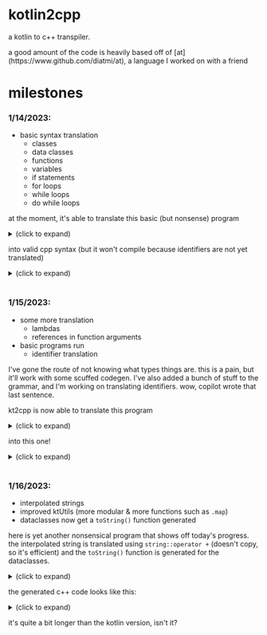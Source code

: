 # kotlin2cpp

<p>
a kotlin to c++ transpiler.
</p>
<p>
a good amount of the code is heavily based off of [at](https://www.github.com/diatmi/at), a language I worked on with a friend
</p>

# milestones

<h3>
1/14/2023:
</h3>

- basic syntax translation
  - classes
  - data classes
  - functions
  - variables
  - if statements
  - for loops
  - while loops
  - do while loops

at the moment, it's able to translate this basic (but nonsense) program

<details>

<summary>
(click to expand)
</summary>

```kotlin
package e.f.g.h

class a {

}

class b {
  fun a() {
    println("b")
  }
}

data class lol<T>(a: T, b: lol)

fun <T> add(a: T, b: T): list<T> {
  val result: T = a + b
  return listOf(result)
}

fun yay() {
  if (true) {
    println("yay")
  } else if (true) {
    println("maybe")
  } else {
    println("nay")
  }

  do {
    println("yo")
    val res = add(1, 2)
    println(res)
  } while (true)
}

fun add(a: String, b: String): String {
  val result: String = a + b
  if (result == "yay") {
    result.yo = "nay"
  }
  return result
}

fun main() {
  add(1, 2)
  add("test", "ing")
}
```

</details>

into valid cpp syntax (but it won't compile because identifiers are not yet translated)

<details>

<summary>(click to expand)</summary>

```c++
namespace e_f_g_h {
  struct a {

  };

  struct b {
    void a() {
      println("b");
    }
  };

  template <typename T>
  struct lol {
    T a;
    lol b;

    lol(T a, lol b) : a(a), b(b) {}
  };

  template <typename T>
  list<T> add(T a, T b) {
    T result = (a + b);
    return listOf(result);
  }

  void yay() {
    if (true) {
      println("yay");
    } else if (true) {
      println("maybe");
    } else {
      println("nay");
    }

    do {
      println("yo");
      auto res = add(1, 2);
      println(res);
    } while (true);
  }

  String add(String a, String b) {
    String result = (a + b);
    if ((result == "yay")) {
      result.yo = "nay";
    }

    return result;
  }

  void main() {
    add(1, 2);
    add("test", "ing");
  }
}
```
</details>

<br/>

<h3>
1/15/2023:
</h3>

+ some more translation
  + lambdas
  + references in function arguments
+ basic programs run
  + identifier translation

I've gone the route of not knowing what types things are. this is a pain, but it'll work with some scuffed codegen. I've also added a bunch of stuff to the grammar, and I'm working on translating identifiers.
wow, copilot wrote that last sentence.

kt2cpp is now able to translate this program

<details>

<summary>
(click to expand)
</summary>

```kotlin
typealias list<T> = ArrayList<T>

fun transformList(a: list<Int>): list<Int> {
  val l = list<Int>()
  for (i in a) {
    l.add(i + 1)
  }
  return l
}

fun printList(a: list<Int>) {
  for (i in a) {
    print(i)
    print(" ")
  }
}

fun main() {
  val l = list<Int>()
  l.add(3)
  l.add(4)
  l.add(2)
  l.add(5)
  transformList(l)
  list<Int>().size
  printList(list<Int>().also { it.add(3) })
  print("\n")
  printList(l.also { x: list<Int> -> x.add(3) })
}
```

</details>

into this one!

<details>

<summary>(click to expand)</summary>

```c++
#include <iostream>
#include <unordered_set>
#include <vector>

// kotlin support
namespace __kt__{template<typename T,typename F>inline T&also(T&obj,F func){func(obj);return obj;}template<typename T,typename F>inline T&also(T&&obj,F func){func(obj);return obj;}template<typename T>inline void print(const T&obj){std::cout<<obj;}template<typename T>inline void container_add(std::vector<T>&vec,const T&obj){vec.push_back(obj);}template<typename T>inline void container_add(std::unordered_set<T>&vec,const T&obj){vec.insert(obj);}}

template<typename T>
using list = std::vector<T>;

list<int> transformList(list<int>& a) {
  auto l = list<int>();
  for (auto i : a) {
    __kt__::container_add(l, (i + 1));
  }

  return l;
}

void printList(list<int>& a) {
  for (auto i : a) {
    __kt__::print(i);
    __kt__::print(" ");
  }
}

int main() {
  auto l = list<int>();
  __kt__::container_add(l, 3);
  __kt__::container_add(l, 4);
  __kt__::container_add(l, 2);
  __kt__::container_add(l, 5);
  transformList(l);
  list<int>().size();
  printList(__kt__::also(list<int>(), [&](auto& it) {
    return __kt__::container_add(it, 3);
  }));
  __kt__::print("\n");
  printList(__kt__::also(l, [&](list<int>& x) {
    return __kt__::container_add(x, 3);
  }));
}
```
<p>
both the kotlin and c++ code run and produce

```
3
3 4 2 5 3
```
as output.
</p>
<p>
here you can see the kotlin support functions, minified into the `__kt__` namespace, which are called 
after translating, for example, `list.add(item)` gets translated into `__kt__::container_add(list, item)`.
</p>
<p>
tree shaking is also performed on the support functions so that the `__kt__` namespace doesn't get too crowded for basic programs.
</p>
</details>

<br/>

<h3>
1/16/2023:
</h3>

- interpolated strings
- improved ktUtils (more modular & more functions such as `.map`)
- dataclasses now get a `toString()` function generated

here is yet another nonsensical program that shows off today's progress. the interpolated string is translated
using `string::operator +` (doesn't copy, so it's efficient) and the `toString()` function is generated for the dataclasses.

<details>
<summary>
(click to expand)
</summary>

```kotlin
typealias list<T> = ArrayList<T>

data class ThingOne(val a: Int)
data class ThingTwo(val a: ThingOne)

fun main() {
  val l1 = list<ThingOne>()
  for (i in 0..10) {
    l1.add(ThingOne(i))
  }
  val l2 = l1.map { ThingTwo(it) }
  println("yo!! $l2 asdf ${l1.also { println(it) }} man")
}
```
</details>

the generated c++ code looks like this:

<details>
<summary>
(click to expand)
</summary>

```c++
#include <iostream>
#include <unordered_map>
#include <functional>
#include <unordered_set>
#include <string>
#include <vector>

// kotlin support
namespace __kt__ {template<typename T>inline void container_add(std::vector<T>& vec, const T& obj) {vec.push_back(obj);}template<typename T>inline void container_add(std::unordered_set<T>& vec, const T& obj) {vec.insert(obj);}template<typename T>struct Array {T* data;int _size;typedef T* iterator;typedef const T* const_iterator;template<typename E>Array(int size, E f) : data(new T[size]), _size(size) {for (int i = 0; i < size; i++) {data[i] = f(i);}}inline int size() {return _size;}inline T& operator[](int index) {return data[index];}iterator begin() { return &data[0]; }const_iterator begin() const { return &data[0]; }iterator end() { return &data[_size]; }const_iterator end() const { return &data[_size]; }};template<typename E>Array<std::result_of_t<E(int&)>> Array_ctor(int size, E selector) {return Array<std::result_of_t<E(int&)>>(size, selector);}template<typename T, typename E>inline std::vector<std::result_of_t<E(T&)>> map(std::vector<T>& arr, E selector) {std::vector<std::result_of_t<E(T&)>> result;for (auto& i : arr) { result.push_back(selector(i)); }return result;}template<typename T, typename E>inline std::vector<std::result_of_t<E(T&, int&)>> map(std::vector<T>& arr, E selector) {std::vector<std::result_of_t<E(T&, int&)>> result;for (int i = 0; i < arr.size(); i++) { result.push_back(selector(arr[i], i)); }return result;}template<typename T, typename E>inline std::unordered_set<std::result_of_t<E(T&)>> map(std::unordered_set<T>& arr, E selector) {std::unordered_set<std::result_of_t<E(T&)>> result;for (auto& i : arr) { result.insert(selector(i)); }return result;}template<typename T, typename E>inline std::unordered_set<std::result_of_t<E(T&, int&)>> map(std::unordered_set<T>& arr, E selector) {std::unordered_set<std::result_of_t<E(T&, int&)>> result;int i = 0;for (auto& j : arr) {result.insert(selector(j, i));i++;}return result;}template<typename T, typename E>Array<std::result_of_t<E(T&)>> map(Array<T>& arr, E selector) {Array<std::result_of_t<E(T&)>> result(arr.size(), [&](auto& it) {return selector(arr[it]);});return result;}template<typename T, typename E>Array<std::result_of_t<E(T&, int&)>> map(Array<T>& arr, E selector) {Array<std::result_of_t<E(T&, int&)>> result(arr.size(), [&](auto& it) { return selector(arr[it], it); });return result;}inline std::string toString(int val) {return std::to_string(val);}inline std::string toString(long long val) {return std::to_string(val);}inline std::string toString(char val) {return std::string(1, val);}inline std::string toString(std::string& val) {return val;}inline std::string toString(const char* val) {return std::string(val);}inline std::string toString(std::string&& val) {return val;}template<typename T>inline std::string toString(T& val) {return val.toString();}template<typename T>inline std::string toString(T&& val) {return val.toString();}template<typename T>inline std::string toString(std::vector<T>& vec) {std::string s = "[";for (int i = 0; i < vec.size(); i++) {s += toString(vec[i]);if (i < vec.size() - 1) {s += ", ";}}s += "]";return s;}template<typename T>inline std::string toString(std::vector<T>&& vec) {std::string s = "[";for (int i = 0; i < vec.size(); i++) {s += toString(vec[i]);if (i < vec.size() - 1) {s += ", ";}}s += "]";return s;}template<typename T>inline std::string toString(Array<T>& vec) {std::string s = "[";for (int i = 0; i < vec.size(); i++) {s += toString(vec[i]);if (i < vec.size() - 1) {s += ", ";}}s += "]";return s;}template<typename T>inline std::string toString(Array<T>&& vec) {std::string s = "[";for (int i = 0; i < vec.size(); i++) {s += toString(vec[i]);if (i < vec.size() - 1) {s += ", ";}}s += "]";return s;}template<typename T>inline std::string toString(std::unordered_set<T>& vec) {std::string s = "[";int i = 0;for (auto& item : vec) {s += toString(item);if (i < vec.size() - 1) {s += ", ";}i++;}s += "]";return s;}template<typename T>inline std::string toString(std::unordered_set<T>&& vec) {std::string s = "[";int i = 0;for (auto& item : vec) {s += toString(item);if (i < vec.size() - 1) {s += ", ";}i++;}s += "]";return s;}template<typename K, typename V>inline std::string toString(std::unordered_map<K, V>& map) {std::string s = "{";int i = 0;for (auto& [key, value] : map) {s += toString(key) + ": " + toString(value);if (i < map.size() - 1) {s += ", ";}i++;}s += "}";return s;}template<typename K, typename V>inline std::string toString(std::unordered_map<K, V>&& map) {std::string s = "{";int i = 0;for (auto& [key, value] : map) {s += toString(key) + ": " + toString(value);if (i < map.size() - 1) {s += ", ";}i++;}s += "}";return s;}template<typename T>inline void println(T& obj) {std::cout << toString(obj) << '\n';}template<typename T>inline void println(T&& obj) {std::cout << toString(obj) << '\n';}template<typename T, typename F>inline T& also(T& obj, F&& func) {func(obj);return obj;}template<typename T, typename F>inline T& also(T&& obj, F&& func) {func(obj);return obj;}}

template<typename T>
using list = std::vector<T>;

struct ThingOne {
  int a;

  ThingOne() {}
  ThingOne(int a) : a(a) {}
  [[nodiscard]] std::string toString() {
    return (std::string("ThingOne(") + "a=" + __kt__::toString(a) + ")");
  }
};

struct ThingTwo {
  ThingOne a;

  ThingTwo() {}
  ThingTwo(ThingOne a) : a(a) {}
  [[nodiscard]] std::string toString() {
    return (std::string("ThingTwo(") + "a=" + __kt__::toString(a) + ")");
  }
};

int main() {
  auto l1 = list<ThingOne>();
  for (auto i = 0; i <= 10; i += (1)) {
    __kt__::container_add(l1, ThingOne(i));
  }

  auto l2 = __kt__::map(l1, [&](auto& it) {
    return ThingTwo(it);
  });
  __kt__::println((std::string("yo!! ") + __kt__::toString(l2) + " asdf " + __kt__::toString(    __kt__::also(l1, [&](auto& it) {
    return __kt__::println(it);
  })) + " man"));
}
```
</details>

it's quite a bit longer than the kotlin version, isn't it?